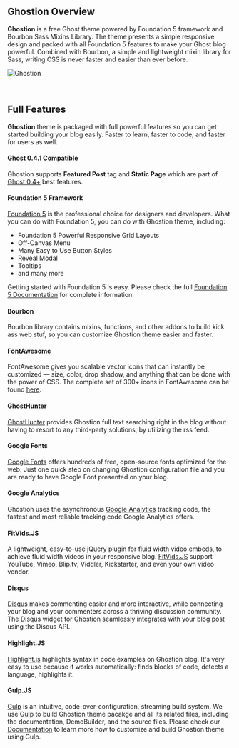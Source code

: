 ## Ghostion Overview

**Ghostion** is a free Ghost theme powered by Foundation 5 framework and Bourbon Sass Mixins Library. The theme presents a simple responsive design and packed with all Foundation 5 features to make your Ghost blog powerful. Combined with Bourbon, a simple and lightweight mixin library for Sass, writing CSS is never faster and easier than ever before.

![Ghostion](http://ghostdemo.axiantheme.com/ghostion/demo/overview.jpg)

<br />

## Full Features

**Ghostion** theme is packaged with full powerful features so you can get started building your blog easily. Faster to learn, faster to code, and faster for users as well.

#### Ghost 0.4.1 Compatible

Ghostion supports **Featured Post** tag and **Static Page** which are part of [Ghost 0.4+](http://blog.ghost.org/ghost-0-4/) best features.

#### Foundation 5 Framework

[Foundation 5](http://foundation.zurb.com/) is the professional choice for designers and developers. What you can do with Foundation 5, you can do with Ghostion theme, including:

* Foundation 5 Powerful Responsive Grid Layouts
* Off-Canvas Menu
* Many Easy to Use Button Styles
* Reveal Modal 
* Tooltips
* and many more

Getting started with Foundation 5 is easy. Please check the full [Foundation 5 Documentation](http://foundation.zurb.com/docs/) for complete information.

#### Bourbon

Bourbon library contains mixins, functions, and other addons to build kick ass web stuf, so you can customize Ghostion theme easier and faster.

#### FontAwesome

FontAwesome gives you scalable vector icons that can instantly be customized — size, color, drop shadow, and anything that can be done with the power of CSS. The complete set of 300+ icons in FontAwesome can be found [here](http://fortawesome.github.io/Font-Awesome/icons/).

#### GhostHunter

[GhostHunter](https://github.com/i11ume/ghostHunter/) provides Ghostion full text searching right in the blog without having to resort to any third-party solutions, by utilizing the rss feed.

#### Google Fonts

[Google Fonts](http://www.google.com/fonts) offers hundreds of free, open-source fonts optimized for the web. Just one quick step on changing Ghostion configuration file and you are ready to have Google Font presented on your blog.

#### Google Analytics

Ghostion uses the asynchronous [Google Analytics](http://www.google.com/analytics/) tracking code, the fastest and most reliable tracking code Google Analytics offers.

#### FitVids.JS

A lightweight, easy-to-use jQuery plugin for fluid width video embeds, to achieve fluid width videos in your responsive blog. [FitVids.JS](http://fitvidsjs.com/) support YouTube, Vimeo, Blip.tv, Viddler, Kickstarter, and even your own video vendor.

#### Disqus

[Disqus](http://disqus.com/) makes commenting easier and more interactive, while connecting your blog and your commenters across a thriving discussion community. The Disqus widget for Ghostion seamlessly integrates with your blog post using the Disqus API.

#### Highlight.JS

[Highlight.js](http://highlightjs.org/) highlights syntax in code examples on Ghostion blog. It's very easy to use because it works automatically: finds blocks of code, detects a language, highlights it.

#### Gulp.JS

[Gulp](http://gulpjs.com/) is an intuitive, code-over-configuration, streaming build system. We use Gulp to build Ghostion theme pacakge and all its related files, including the documentation, DemoBuilder, and the source files. Please check our [Documentation](/documentation) to learn more how to customize and build Ghostion theme using Gulp.